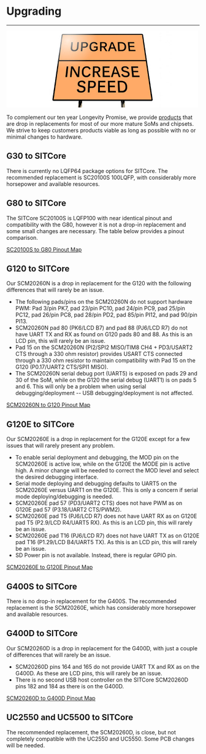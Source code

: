 # Upgrading
---
![Upgrading](images/upgrade-sign.jpg)

To complement our ten year Longevity Promise, we provide [products](../sitcore/intro.md) that are drop in replacements for most of our more mature SoMs and chipsets. We strive to keep customers products viable as long as possible with no or minimal changes to hardware.

## G30 to SITCore

There is currently no LQFP64 package options for SITCore. The recommended replacement is SC20100S 100LQFP, with considerably more horsepower and available resources.

## G80 to SITCore

The SITCore SC20100S is LQFP100 with near identical pinout and compatibility with the G80, however it is not a drop-in replacement and some small changes are necessary. The table below provides a pinout comparison.

[SC20100S to G80 Pinout Map](pdfs/sc20100s-g80-pinoutmap.pdf)  

## G120 to SITCore

Our SCM20260N is a drop in replacement for the G120 with the following differences that will rarely be an issue.

* The following pads/pins on the SCM20260N do not support hardware PWM: Pad 3/pin PK7, pad 23/pin PC10, pad 24/pin PC9, pad 25/pin PC12, pad 26/pin PC8, pad 28/pin PD2, pad 85/pin PI12, and pad 90/pin PI13.
* SCM20260N pad 80 (PK6/LCD B7) and pad 88 (PJ6/LCD R7) do not have UART TX and RX as found on G120 pads 80 and 88. As this is an LCD pin, this will rarely be an issue.
* Pad 15 on the SCM20260N (PI2/SPI2 MISO/TIM8 CH4 + PD3/USART2 CTS through a 330 ohm resistor) provides USART CTS connected through a 330 ohm resistor to maintain compatibility with Pad 15 on the G120 (P0.17/UART2 CTS/SPI1 MISO).
* The SCM20260N serial debug port (UART5) is exposed on pads 29 and 30 of the SoM, while on the G120 the serial debug (UART1) is on pads 5 and 6. This will only be a problem when using serial debugging/deployment -- USB debugging/deployment is not affected.

[SCM20260N to G120 Pinout Map](pdfs/scm20260n-g120-pinoutmap.pdf)

## G120E to SITCore

Our SCM20260E is a drop in replacement for the G120E except for a few issues that will rarely present any problem.

* To enable serial deployment and debugging, the MOD pin on the SCM20260E is active low, while on the G120E the MODE pin is active high. A minor change will be needed to correct the MOD level and select the desired debugging interface.
* Serial mode deploying and debugging defaults to UART5 on the SCM20260E versus UART1 on the G120E. This is only a concern if serial mode deploying/debugging is needed.
* SCM20260E pad 57 (PD3/UART2 CTS) does not have PWM as on G120E pad 57 (P3.18/UART2 CTS/PWM2). 
* SCM20260E pad T5 (PJ6/LCD R7) does not have UART RX as on G120E pad T5 (P2.9/LCD R4/UART5 RX). As this is an LCD pin, this will rarely be an issue.
* SCM20260E pad T16 (PJ6/LCD R7) does not have UART TX as on G120E pad T16 (P1.29/LCD B4/UART5 TX). As this is an LCD pin, this will rarely be an issue.
* SD Power pin is not available. Instead, there is regular GPIO pin.

[SCM20260E to G120E Pinout Map](pdfs/scm20260e-g120e-pinoutmap.pdf)

## G400S to SITCore

There is no drop-in replacement for the G400S. The recommended replacement is the SCM20260E, which has considerably more horsepower and available resources.

## G400D to SITCore

Our SCM20260D is a drop in replacement for the G400D, with just a couple of differences that will rarely be an issue.

* SCM20260D pins 164 and 165 do not provide UART TX and RX as on the G400D. As these are LCD pins, this will rarely be an issue.
* There is no second USB host controller on the SITCore SCM20260D pins 182 and 184 as there is on the G400D.

[SCM20260D to G400D Pinout Map](pdfs/scm20260d-g400d-pinoutmap.pdf)

## UC2550 and UC5500 to SITCore

The recommended replacement, the SCM20260D, is close, but not completely compatible with the UC2550 and UC5550. Some PCB changes will be needed.
